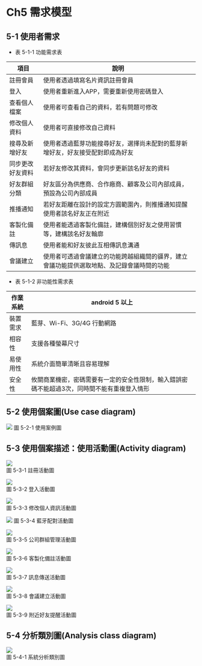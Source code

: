 # Ch5 需求模型

## 5-1 使用者需求

* 表 5-1-1 功能需求表  

| 項目               | 說明                                                                                     |
| ------------------ | ---------------------------------------------------------------------------------------- |
| 註冊會員           | 使用者透過填寫名片資訊註冊會員                                                           |
| 登入               | 使用者重新進入APP，需要重新使用密碼登入                                                  |
| 查看個人檔案       | 使用者可查看自己的資料，若有問題可修改                                                   |
| 修改個人資料       | 使用者可直接修改自己資料                                                                 |
| 搜尋及新增好友     | 使用者透過藍芽功能搜尋好友，選擇尚未配對的藍芽新增好友，好友接受配對即成為好友           |
| 同步更改好友資料   | 若好友修改其資料，會同步更新該名好友的資料                                              |
| 好友群組分類       | 好友區分為供應商、合作廠商、顧客及公司內部成員，預設為公司內部成員                     |
| 推播通知           | 若好友距離在設計的設定方圓範圍內，則推播通知提醒使用者該名好友正在附近                   |
| 客製化備註         | 使用者能透過客製化備註，建構個別好友之使用習慣等，建構該名好友輪廓                       |
| 傳訊息             | 使用者能和好友彼此互相傳訊息溝通                                                       |
| 會議建立           | 使用者可透過會議建立的功能跨越組織間的疆界，建立會議功能提供選取地點、及記錄會議時間的功能 |

* 表 5-1-2 非功能性需求表  

| 作業系統 | android 5 以上              |
| -------- | --------------------------- |
| 裝置需求 | 藍芽、Wi-Fi、3G/4G 行動網路 |
| 相容性   | 支援各種螢幕尺寸            |
| 易使用性 | 系統介面簡單清晰且容易理解  |
| 安全性 | 攸關商業機密，密碼需要有一定的安全性限制，輸入錯誤密碼不能超過3次，同時間不能有重複登入情形|

## 5-2 使用個案圖(Use case diagram)

![](https://i.imgur.com/jDAqpK9.png)
圖 5-2-1 使用案例圖

## 5-3 	使用個案描述：使用活動圖(Activity diagram)

![](https://i.imgur.com/cvvvoku.png)  
圖 5-3-1 註冊活動圖

![](https://i.imgur.com/rr2cS0Y.png)  
圖 5-3-2 登入活動圖

![](https://i.imgur.com/O0WPQ0Y.png)  
圖 5-3-3 修改個人資訊活動圖

![](https://i.imgur.com/J3m6MZU.png) 
圖 5-3-4 藍牙配對活動圖

![](https://i.imgur.com/xssW31T.png)  
圖 5-3-5 公司群組管理活動圖

![](https://i.imgur.com/9lFF6Y8.png)  
圖 5-3-6 客製化備註活動圖 

![](https://i.imgur.com/8VUDlWW.png)  
圖 5-3-7 訊息傳送活動圖 

 ![](https://i.imgur.com/nqlga9W.png)  
圖 5-3-8 會議建立活動圖

![](https://i.imgur.com/U1Bj4qn.png)  
圖 5-3-9 附近好友提醒活動圖

## 5-4 	分析類別圖(Analysis class diagram)

![](https://i.imgur.com/taJKwmg.png)  
圖 5-4-1 系統分析類別圖



